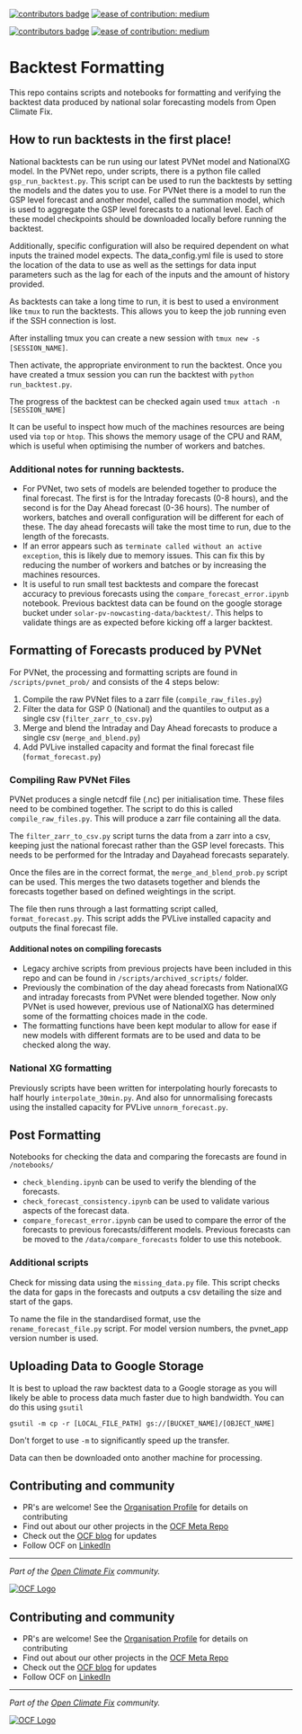
[![contributors badge](https://img.shields.io/github/contributors/openclimatefix/uk-pv-backtest?color=FFFFFF)](    https://github.com/openclimatefix/uk-pv-backtest/graphs/contributors) 
[![ease of contribution: medium](https://img.shields.io/badge/ease%20of%20contribution:%20medium-f4900c)](https://github.com/openclimatefix/ocf-meta-repo?tab=readme-ov-file#overview-of-ocfs-nowcasting-repositories)


[![contributors badge](https://img.shields.io/github/contributors/openclimatefix/uk-pv-backtest?color=FFFFFF)](    https://github.com/openclimatefix/uk-pv-backtest/graphs/contributors) 
[![ease of contribution: medium](https://img.shields.io/badge/ease%20of%20contribution:%20medium-f4900c)](https://github.com/openclimatefix/ocf-meta-repo?tab=readme-ov-file#overview-of-ocfs-nowcasting-repositories)

# Backtest Formatting

This repo contains scripts and notebooks for formatting and verifying the backtest data produced by national solar forecasting models from Open Climate Fix.

## How to run backtests in the first place!

National backtests can be run using our latest PVNet model and NationalXG model. In the PVNet repo, under scripts, there is a python file called `gsp_run_backtest.py`. This script can be used to run the backtests by setting the models and the dates you to use. For PVNet there is a model to run the GSP level forecast and another model, called the summation model, which is used to aggregate the GSP level forecasts to a national level. Each of these model checkpoints should be downloaded locally before running the backtest.

Additionally, specific configuration will also be required dependent on what inputs the trained model expects. The data_config.yml file is used to store the location of the data to use as well as the settings for data input parameters such as the lag for each of the inputs and the amount of history provided.

As backtests can take a long time to run, it is best to used a environment like `tmux` to run the backtests. This allows you to keep the job running even if the SSH connection is lost.

After installing tmux you can create a new session with `tmux new -s [SESSION_NAME]`.

Then activate, the appropriate environment to run the backtest. Once you have created a tmux session you can run the backtest with `python run_backtest.py`.

The progress of the backtest can be checked again used `tmux attach -n [SESSION_NAME]`

It can be useful to inspect how much of the machines resources are being used via `top` or `htop`. This shows the memory usage of the CPU and RAM, which is useful when optimising the number of workers and batches.


### Additional notes for running backtests.

- For PVNet, two sets of models are belended together to produce the final forecast. The first is for the Intraday forecasts (0-8 hours), and the second is for the Day Ahead forecast (0-36 hours). The number of workers, batches and overall configuration will be different for each of these. The day ahead forecasts will take the most time to run, due to the length of the forecasts.
- If an error appears such as `terminate called without an active exception`, this is likely due to memory issues. This can fix this by reducing the number of workers and batches or by increasing the machines resources.
- It is useful to run small test backtests and compare the forecast accuracy to previous forecasts using the `compare_forecast_error.ipynb` notebook. Previous backtest data can be found on the google storage bucket under `solar-pv-nowcasting-data/backtest/`. This helps to validate things are as expected before kicking off a larger backtest.


## Formatting of Forecasts produced by PVNet

For PVNet, the processing and formatting scripts are found in `/scripts/pvnet_prob/` and consists of the 4 steps below:

1. Compile the raw PVNet files to a zarr file (`compile_raw_files.py`)
2. Filter the data for GSP 0 (National) and the quantiles to output as a single csv (`filter_zarr_to_csv.py`)
3. Merge and blend the Intraday and Day Ahead forecasts to produce a single csv (`merge_and_blend.py`)
4. Add PVLive installed capacity and format the final forecast file (`format_forecast.py`)


### Compiling Raw PVNet Files
PVNet produces a single netcdf file (.nc) per initialisation time. These files need to be combined together. The script to do this is called `compile_raw_files.py`. This will produce a zarr file containing all the data.

The `filter_zarr_to_csv.py` script turns the data from a zarr into a csv, keeping just the national forecast rather than the GSP level forecasts. This needs to be performed for the Intraday and Dayahead forecasts separately.

Once the files are in the correct format, the `merge_and_blend_prob.py` script can be used. This merges the two datasets together and blends the forecasts together based on defined weightings in the script.

The file then runs through a last formatting script called, `format_forecast.py`. This script adds the PVLive installed capacity and outputs the final forecast file.


#### Additional notes on compiling forecasts

- Legacy archive scripts from previous projects have been included in this repo and can be found in `/scripts/archived_scripts/` folder.
- Previously the combination of the day ahead forecasts from NationalXG and intraday forecasts from PVNet were blended together. Now only PVNet is used however, previous use of NationalXG has determined some of the formatting choices made in the code.
- The formatting functions have been kept modular to allow for ease if new models with different formats are to be used and data to be checked along the way.


### National XG formatting

Previously scripts have been written for interpolating hourly forecasts to half hourly `interpolate_30min.py`. And also for unnormalising forecasts using the installed capacity for PVLive `unnorm_forecast.py`.

## Post Formatting

Notebooks for checking the data and comparing the forecasts are found in `/notebooks/`
- `check_blending.ipynb` can be used to verify the blending of the forecasts.
- `check_forecast_consistency.ipynb` can be used to validate various aspects of the forecast data.
- `compare_forecast_error.ipynb` can be used to compare the error of the forecasts to previous forecasts/different models. Previous forecasts can be moved to the `/data/compare_forecasts` folder to use this notebook.

### Additional scripts

Check for missing data using the `missing_data.py` file. This script checks the data for gaps in the forecasts and outputs a csv detailing the size and start of the gaps.

To name the file in the standardised format, use the `rename_forecast_file.py` script. For model version numbers, the pvnet_app version number is used.


## Uploading Data to Google Storage

It is best to upload the raw backtest data to a Google storage as you will likely be able to process data much faster due to high bandwidth. You can do this using `gsutil`

`gsutil -m cp -r [LOCAL_FILE_PATH] gs://[BUCKET_NAME]/[OBJECT_NAME]`

Don't forget to use `-m` to significantly speed up the transfer.

Data can then be downloaded onto another machine for processing.

## Contributing and community

- PR's are welcome! See the [Organisation Profile](https://github.com/openclimatefix) for details on contributing
- Find out about our other projects in the [OCF Meta Repo](https://github.com/openclimatefix/ocf-meta-repo)
- Check out the [OCF blog](https://openclimatefix.org/blog) for updates
- Follow OCF on [LinkedIn](https://uk.linkedin.com/company/open-climate-fix)

---

*Part of the [Open Climate Fix](https://github.com/orgs/openclimatefix/people) community.*

[![OCF Logo](https://cdn.prod.website-files.com/62d92550f6774db58d441cca/6324a2038936ecda71599a8b_OCF_Logo_black_trans.png)](https://openclimatefix.org)

## Contributing and community

- PR's are welcome! See the [Organisation Profile](https://github.com/openclimatefix) for details on contributing
- Find out about our other projects in the [OCF Meta Repo](https://github.com/openclimatefix/ocf-meta-repo)
- Check out the [OCF blog](https://openclimatefix.org/blog) for updates
- Follow OCF on [LinkedIn](https://uk.linkedin.com/company/open-climate-fix)

---

*Part of the [Open Climate Fix](https://github.com/orgs/openclimatefix/people) community.*

[![OCF Logo](https://cdn.prod.website-files.com/62d92550f6774db58d441cca/6324a2038936ecda71599a8b_OCF_Logo_black_trans.png)](https://openclimatefix.org)
